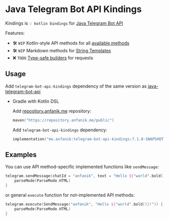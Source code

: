 # Java Telegram Bot API Kindings

Kindings is `💡 kotlin bindings` for [Java Telegram Bot API](https://github.com/pengrad/java-telegram-bot-api)

Features:
* 🛠 `WIP` Kotlin-style API methods for all [available methods](https://core.telegram.org/bots/api#available-methods)
* 🛠 `WIP` Markdown methods for [String Templates](https://kotlinlang.org/docs/strings.html#string-templates)
* ❌ `TODO` [Type-safe builders](https://kotlinlang.org/docs/type-safe-builders.html) for requests

## Usage
Add `telegram-bot-api-kindings` dependency of the same version as [java-telegram-bot-api](https://github.com/pengrad/java-telegram-bot-api)

* Gradle with Kotlin DSL

    Add [repository.anfanik.me]("https://repository.anfanik.me") repository:
    ```kotlin
    maven("https://repository.anfanik.me/public")
    ```
  
    Add `telegram-bot-api-kindings` dependency:
    ```kotlin
    implementation("me.anfanik:telegram-bot-api-kindings:7.1.0-SNAPSHOT")
    ```

## Examples

You can use API method-specific implemented functions like `sendMessage`: 

```kotlin
telegram.sendMessage(chatId = "anfanik", text = "Hello ${"world".bold()}!") {
    parseMode(ParseMode.HTML)
}
```

or general `execute` function for not-implemented API methods:

```kotlin
telegram.execute(SendMessage("anfanik", "Hello ${"world".bold()}!")) {
    parseMode(ParseMode.HTML)
}
```